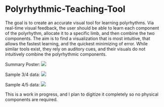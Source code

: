 # Polyrhythmic-Teaching-Tool

The goal is to create an accurate visual tool for learning polyrhythms. Via real-time visual feedback, the user should be able to learn each component of the polyrhythm, allocate it to a specific limb, and then combine the two components. The aim is to find a visualization that is most intuitive, that allows the fastest learning, and the quickest minimizing of error. While similar tools exist, they rely on auditory cues, and their visuals do not intuitively combine the polyrhythmic components.

Summary Poster:
![](https://user-images.githubusercontent.com/18381631/30888327-33055d04-a320-11e7-9800-1694d13e04de.png)

Sample 3/4 data:
![](https://user-images.githubusercontent.com/18381631/30888509-2fc3567c-a321-11e7-9bd7-bf6921f1ef40.png)

Sample 4/5 data:
![](https://user-images.githubusercontent.com/18381631/30888511-31214100-a321-11e7-9ba8-a4729970a813.png)

This is a work in progress, and I plan to digitize it completely so no physical components are required.
